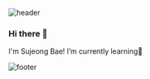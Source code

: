 ![header](https://capsule-render.vercel.app/api?type=slice&reversal=false&color=gradient)
### Hi there 👋
I'm Sujeong Bae!
I’m currently learning🌱 

![footer](https://capsule-render.vercel.app/api?height=400)

<!--
**sjbae77/sjbae77** is a ✨ _special_ ✨ repository because its `README.md` (this file) appears on your GitHub profile.

Here are some ideas to get you started:

- 🔭 I’m currently working on ...
- 🌱 I’m currently learning ...
- 👯 I’m looking to collaborate on ...
- 🤔 I’m looking for help with ...
- 💬 Ask me about ...
- 📫 How to reach me: ...
- 😄 Pronouns: ...
- ⚡ Fun fact: ...
-->
